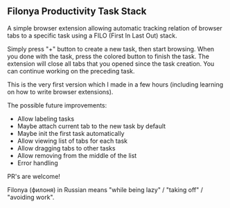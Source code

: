 ## Filonya Productivity Task Stack

A simple browser extension allowing automatic tracking relation
of browser tabs to a specific task using a FILO (First In Last
Out) stack.

Simply press "+" button to create a new task, then start browsing.
When you done with the task, press the colored button to finish the
task. The extension will close all tabs that you opened since
the task creation. You can continue working on the preceding task.

This is the very first version which I made in a few hours
(including learning on how to write browser extensions).

The possible future improvements:
* Allow labeling tasks
* Maybe attach current tab to the new task by default
* Maybe init the first task automatically
* Allow viewing list of tabs for each task
* Allow dragging tabs to other tasks
* Allow removing from the middle of the list
* Error handling

PR's are welcome!

Filonya (филоня) in Russian means "while being lazy" / "taking off" /
"avoiding work".
